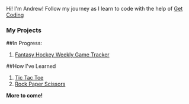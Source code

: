 Hi! I'm Andrew! Follow my journey as I learn to code with the help of [Get Coding](https://www.get-coding.ca/)


### My Projects

##In Progress:
1. [Fantasy Hockey Weekly Game Tracker](https://apreynolds1989.github.io/game_tracker/)

##How I've Learned
1. [Tic Tac Toe](https://apreynolds1989.github.io/ticTacToe/) 
2. [Rock Paper Scissors](https://apreynolds1989.github.io/rockPaperScissors/)

**More to come!**

<!--
**apreynolds1989/apreynolds1989** is a ✨ _special_ ✨ repository because its `README.md` (this file) appears on your GitHub profile.

Here are some ideas to get you started:

- 🔭 I’m currently working on ...
- 🌱 I’m currently learning ...
- 👯 I’m looking to collaborate on ...
- 🤔 I’m looking for help with ...
- 💬 Ask me about ...
- 📫 How to reach me: ...
- 😄 Pronouns: ...
- ⚡ Fun fact: ...
-->
